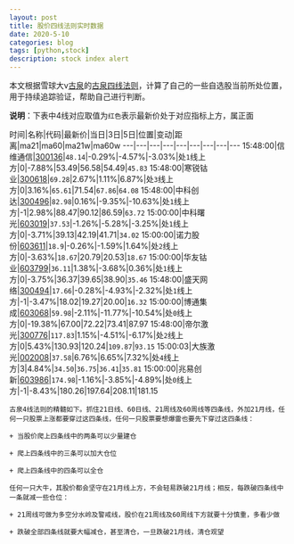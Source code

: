 ```yaml
---
layout: post
title: 股价四线法则实时数据
date: 2020-5-10
categories: blog
tags: [python,stock]
description: stock index alert
---
```



本文根据雪球大v[古泉](https://xueqiu.com/u/7148646888)的[古泉四线法则](https://xueqiu.com/7148646888/130498192)，计算了自己的一些自选股当前所处位置，用于持续追踪验证，帮助自己进行判断。

**说明**：下表中4线对应取值为`红色`表示最新价处于对应指标上方，属正面

时间|名称|代码|最新价|当日|3日|5日|位置|变动|距离|ma21|ma60|ma21w|ma60w
---|---|---|---|---|---|---|---|---
15:48:00|信维通信|[300136](https://xueqiu.com/S/SZ300136)|`48.14`|-0.29%|-4.57%|-3.03%|处`1`线上方|0|-7.88%|53.49|56.58|54.49|`45.83`
15:48:00|寒锐钴业|[300618](https://xueqiu.com/S/SZ300618)|`69.28`|2.67%|1.11%|6.87%|处`3`线上方|0|3.16%|`65.61`|71.54|`67.86`|`64.08`
15:48:00|中科创达|[300496](https://xueqiu.com/S/SZ300496)|`82.98`|0.16%|-9.35%|-10.63%|处`1`线上方|-1|2.98%|88.47|90.12|86.59|`63.72`
15:00:00|中科曙光|[603019](https://xueqiu.com/S/SH603019)|`37.53`|-1.26%|-5.28%|-3.25%|处`1`线上方|0|-3.71%|39.13|42.19|41.71|`34.02`
15:00:00|诺力股份|[603611](https://xueqiu.com/S/SH603611)|`18.9`|-0.26%|-1.59%|1.64%|处`2`线上方|0|-3.63%|`18.67`|20.79|20.53|`18.67`
15:00:00|华友钴业|[603799](https://xueqiu.com/S/SH603799)|`36.11`|1.38%|-3.68%|0.36%|处`1`线上方|0|-3.75%|36.37|39.65|38.90|`35.46`
15:48:00|盛天网络|[300494](https://xueqiu.com/S/SZ300494)|`17.66`|-0.28%|-4.93%|-2.32%|处`1`线上方|-1|-3.47%|18.02|19.27|20.00|`16.32`
15:00:00|博通集成|[603068](https://xueqiu.com/S/SH603068)|`59.98`|-2.11%|-11.77%|-10.54%|处`0`线上方|0|-19.38%|67.00|72.22|73.41|87.97
15:48:00|帝尔激光|[300776](https://xueqiu.com/S/SZ300776)|`117.83`|1.15%|-4.51%|-6.17%|处`2`线上方|0|5.43%|130.93|120.24|`109.87`|`93.15`
15:00:03|大族激光|[002008](https://xueqiu.com/S/SZ002008)|`37.58`|6.76%|6.65%|7.32%|处`4`线上方|3|4.84%|`34.50`|`36.75`|`36.41`|`35.81`
15:00:00|兆易创新|[603986](https://xueqiu.com/S/SH603986)|`174.98`|-1.16%|-3.85%|-4.89%|处`0`线上方|-1|-8.43%|180.26|197.64|208.11|181.15

```
古泉4线法则的精髓如下。抓住21日线、60日线、21周线及60周线等四条线，外加21月线，任何一只股票上涨都要穿过这四条线，任何一只股票要想爆雷也要先下穿过这四条线：

+ 当股价爬上四条线中的两条可以少量建仓

+ 爬上四条线中的三条可以加大仓位

+ 爬上四条线中的四条可以全仓

任何一只大牛，其股价都会坚守在21月线上方，不会轻易跌破21月线；相反，每跌破四条线中一条就减一些仓位：

+ 21周线可做为多空分水岭及警戒线，股价在21周线及60周线下方就要十分慎重，多看少做

+ 跌破全部四条线就要大幅减仓，甚至清仓，一旦跌破21月线，清仓观望
```